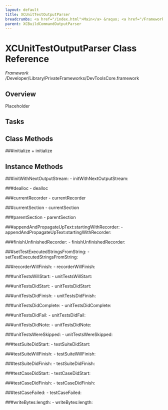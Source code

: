 ```yaml
---
layout: default
title: XCUnitTestOutputParser
breadcrumbs: <a href="/index.html">Main</a> &raquo; <a href="/Frameworks.html">Framework</a> &raquo; <a href="/Frameworks/DevToolsCore.html">DevToolsCore</a> &raquo; XCUnitTestOutputParser
parent: XCBuildCommandOutputParser 
---
```

# XCUnitTestOutputParser Class Reference

*Framework* /Developer/Library/PrivateFrameworks/DevToolsCore.framework

## Overview

Placeholder

## Tasks

## Class Methods

<a name="+initialize"></a>
###initialize
    + initialize

## Instance Methods

<a name="-initWithNextOutputStream:"></a>
###initWithNextOutputStream:
    - initWithNextOutputStream:

<a name="-dealloc"></a>
###dealloc
    - dealloc

<a name="-currentRecorder"></a>
###currentRecorder
    - currentRecorder

<a name="-currentSection"></a>
###currentSection
    - currentSection

<a name="-parentSection"></a>
###parentSection
    - parentSection

<a name="-appendAndPropagateUpText:startingWithRecorder:"></a>
###appendAndPropagateUpText:startingWithRecorder:
    - appendAndPropagateUpText:startingWithRecorder:

<a name="-finishUnfinishedRecorder:"></a>
###finishUnfinishedRecorder:
    - finishUnfinishedRecorder:

<a name="-setTestExecutedStringsFromString:"></a>
###setTestExecutedStringsFromString:
    - setTestExecutedStringsFromString:

<a name="-recorderWillFinish:"></a>
###recorderWillFinish:
    - recorderWillFinish:

<a name="-unitTestsWillStart:"></a>
###unitTestsWillStart:
    - unitTestsWillStart:

<a name="-unitTestsDidStart:"></a>
###unitTestsDidStart:
    - unitTestsDidStart:

<a name="-unitTestsDidFinish:"></a>
###unitTestsDidFinish:
    - unitTestsDidFinish:

<a name="-unitTestsDidComplete:"></a>
###unitTestsDidComplete:
    - unitTestsDidComplete:

<a name="-unitTestsDidFail:"></a>
###unitTestsDidFail:
    - unitTestsDidFail:

<a name="-unitTestsDidNote:"></a>
###unitTestsDidNote:
    - unitTestsDidNote:

<a name="-unitTestsWereSkipped:"></a>
###unitTestsWereSkipped:
    - unitTestsWereSkipped:

<a name="-testSuiteDidStart:"></a>
###testSuiteDidStart:
    - testSuiteDidStart:

<a name="-testSuiteWillFinish:"></a>
###testSuiteWillFinish:
    - testSuiteWillFinish:

<a name="-testSuiteDidFinish:"></a>
###testSuiteDidFinish:
    - testSuiteDidFinish:

<a name="-testCaseDidStart:"></a>
###testCaseDidStart:
    - testCaseDidStart:

<a name="-testCaseDidFinish:"></a>
###testCaseDidFinish:
    - testCaseDidFinish:

<a name="-testCaseFailed:"></a>
###testCaseFailed:
    - testCaseFailed:

<a name="-writeBytes:length:"></a>
###writeBytes:length:
    - writeBytes:length:

